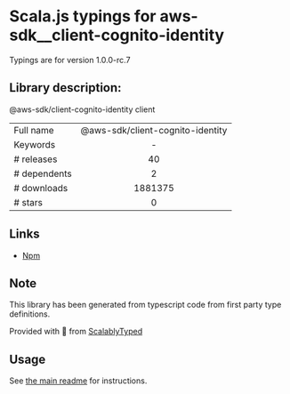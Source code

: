 
# Scala.js typings for aws-sdk__client-cognito-identity

Typings are for version 1.0.0-rc.7

## Library description:
@aws-sdk/client-cognito-identity client

|                    |                 |
| ------------------ | :-------------: |
| Full name          | @aws-sdk/client-cognito-identity |
| Keywords           | - |
| # releases         | 40 |
| # dependents       | 2 |
| # downloads        | 1881375 |
| # stars            | 0 |

## Links
- [Npm](https://www.npmjs.com/package/%40aws-sdk%2Fclient-cognito-identity)
    


## Note
This library has been generated from typescript code from first party type definitions.

Provided with :purple_heart: from [ScalablyTyped](https://github.com/oyvindberg/ScalablyTyped)

## Usage
See [the main readme](../../readme.md) for instructions.


